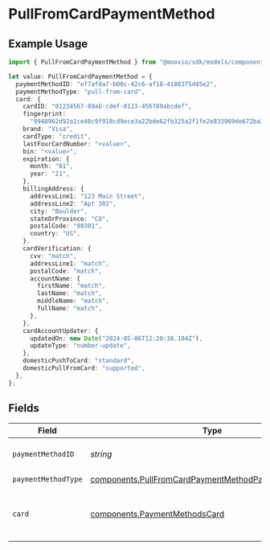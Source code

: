 # PullFromCardPaymentMethod

## Example Usage

```typescript
import { PullFromCardPaymentMethod } from "@moovio/sdk/models/components";

let value: PullFromCardPaymentMethod = {
  paymentMethodID: "ef7afda7-b00c-42c6-af18-4180375d45e2",
  paymentMethodType: "pull-from-card",
  card: {
    cardID: "01234567-89ab-cdef-0123-456789abcdef",
    fingerprint:
      "9948962d92a1ce40c9f918cd9ece3a22bde62fb325a2f1fe2e833969de672ba3",
    brand: "Visa",
    cardType: "credit",
    lastFourCardNumber: "<value>",
    bin: "<value>",
    expiration: {
      month: "01",
      year: "21",
    },
    billingAddress: {
      addressLine1: "123 Main Street",
      addressLine2: "Apt 302",
      city: "Boulder",
      stateOrProvince: "CO",
      postalCode: "80301",
      country: "US",
    },
    cardVerification: {
      cvv: "match",
      addressLine1: "match",
      postalCode: "match",
      accountName: {
        firstName: "match",
        lastName: "match",
        middleName: "match",
        fullName: "match",
      },
    },
    cardAccountUpdater: {
      updatedOn: new Date("2024-05-06T12:20:38.184Z"),
      updateType: "number-update",
    },
    domesticPushToCard: "standard",
    domesticPullFromCard: "supported",
  },
};
```

## Fields

| Field                                                                                                                          | Type                                                                                                                           | Required                                                                                                                       | Description                                                                                                                    |
| ------------------------------------------------------------------------------------------------------------------------------ | ------------------------------------------------------------------------------------------------------------------------------ | ------------------------------------------------------------------------------------------------------------------------------ | ------------------------------------------------------------------------------------------------------------------------------ |
| `paymentMethodID`                                                                                                              | *string*                                                                                                                       | :heavy_check_mark:                                                                                                             | ID of the payment method.                                                                                                      |
| `paymentMethodType`                                                                                                            | [components.PullFromCardPaymentMethodPaymentMethodType](../../models/components/pullfromcardpaymentmethodpaymentmethodtype.md) | :heavy_check_mark:                                                                                                             | N/A                                                                                                                            |
| `card`                                                                                                                         | [components.PaymentMethodsCard](../../models/components/paymentmethodscard.md)                                                 | :heavy_check_mark:                                                                                                             | A card as contained within a payment method.                                                                                   |